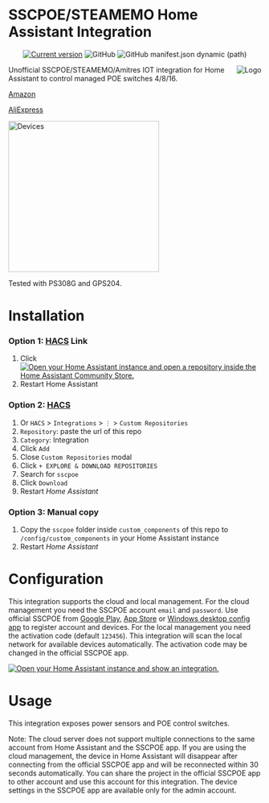# SSCPOE/STEAMEMO Home Assistant Integration

<p align="center">
  <a href="https://github.com/slydiman/sscpoe/releases"><img src="https://img.shields.io/github/v/release/slydiman/sscpoe?display_name=tag&include_prereleases&sort=semver" alt="Current version" /></a>
  <img alt="GitHub" src="https://img.shields.io/github/license/slydiman/sscpoe" />
  <img alt="GitHub manifest.json dynamic (path)" src="https://img.shields.io/github/manifest-json/requirements/slydiman/sscpoe%2Fmain%2Fcustom_components%2Fsscpoe?label=requirements" />
</p>

<img align="right" src="https://github.com/slydiman/sscpoe/blob/main/logo.png?raw=true" alt="Logo"/>

Unofficial SSCPOE/STEAMEMO/Amitres IOT integration for Home Assistant to control managed POE switches 4/8/16.

[Amazon](https://www.amazon.com/stores/STEAMEMO/page/77A8B3BC-CC6D-49F8-B191-49E312082D49)

[AliExpress](https://aliexpress.com/item/32849723315.html)

<img src="https://github.com/slydiman/sscpoe/blob/main/devices.png?raw=true" width="300" alt="Devices"/>

Tested with PS308G and GPS204.

# Installation

### Option 1: [HACS](https://hacs.xyz/) Link

1. Click [![Open your Home Assistant instance and open a repository inside the Home Assistant Community Store.](https://my.home-assistant.io/badges/hacs_repository.svg)](https://my.home-assistant.io/redirect/hacs_repository/?owner=slydiman&repository=https%3A%2F%2Fgithub.com%2Fslydiman%2Fsscpoe&category=Integration)
2. Restart Home Assistant

### Option 2: [HACS](https://hacs.xyz/)

1. Or `HACS` > `Integrations` > `⋮` > `Custom Repositories`
2. `Repository`: paste the url of this repo
3. `Category`: Integration
4. Click `Add`
5. Close `Custom Repositories` modal
6. Click `+ EXPLORE & DOWNLOAD REPOSITORIES`
7. Search for `sscpoe`
8. Click `Download`
9. Restart _Home Assistant_

### Option 3: Manual copy

1. Copy the `sscpoe` folder inside `custom_components` of this repo to `/config/custom_components` in your Home Assistant instance
2. Restart _Home Assistant_

# Configuration

This integration supports the cloud and local management.
For the cloud management you need the SSCPOE account `email` and `password`. Use official SSCPOE from [Google Play](https://play.google.com/store/apps/details?id=com.sscee.app.sscpoe), [App Store](https://apps.apple.com/us/app/sscpoe/id1555401398) or [Windows desktop config app](http://www.sscee.com/en/en/col.jsp?id=105) to register account and devices.
For the local management you need the activation code (default `123456`). This integration will scan the local network for available devices automatically. The activation code may be changed in the official SSCPOE app.

[![Open your Home Assistant instance and show an integration.](https://my.home-assistant.io/badges/integration.svg)](https://my.home-assistant.io/redirect/integration/?domain=sscpoe)

# Usage

This integration exposes power sensors and POE control switches. 

Note: The cloud server does not support multiple connections to the same account from Home Assistant and the SSCPOE app. If you are using the cloud management, the device in Home Assistant will disappear after connecting from the official SSCPOE app and will be reconnected within 30 seconds automatically. You can share the project in the official SSCPOE app to other account and use this account for this integration. The device settings in the SSCPOE app are available only for the admin account.
